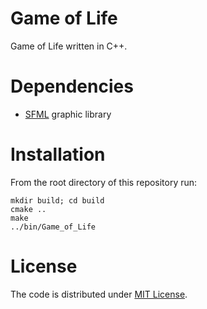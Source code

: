 # Game of Life
Game of Life written in C++.

# Dependencies

* [SFML] graphic library

# Installation

From the root directory of this repository run:
```
mkdir build; cd build
cmake ..
make
../bin/Game_of_Life
```

# License
The code is distributed under [MIT License](https://github.com/Sourcegasm/game-of-life/blob/master/LICENSE).


[SFML]: http://www.sfml-dev.org/
